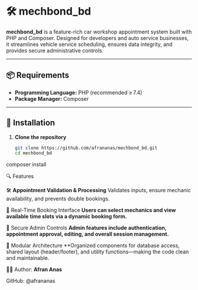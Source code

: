 # 🛠️ mechbond_bd

**mechbond_bd** is a feature-rich car workshop appointment system built with PHP and Composer. Designed for developers and auto service businesses, it streamlines vehicle service scheduling, ensures data integrity, and provides secure administrative controls.

---

## 📦 Requirements

- **Programming Language:** PHP (recommended ≥ 7.4)
- **Package Manager:** Composer

---

## 🚀 Installation

1. **Clone the repository**
   ```bash
   git clone https://github.com/afrananas/mechbond_bd.git
   cd mechbond_bd
composer install

🔍 Features

🛠️ **Appointment Validation & Processing**
Validates inputs, ensure mechanic availability, and prevents double bookings.

🚗 Real-Time Booking Interface
**Users can select mechanics and view available time slots via a dynamic booking form.**


🔐 Secure Admin Controls
**Admin features include authentication, appointment approval, editing, and overall session management.**

🧩 Modular Architecture
**Organized components for database access, shared layout (header/footer), and utility functions—making the code clean and maintainable.


👨‍💻 Author:
**Afran Anas**

GitHub: @afrananas
